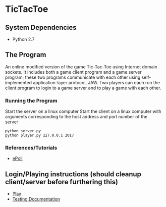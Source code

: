 # TicTacToe

## System Dependencies
- Python 2.7

## The Program
An online modified version of the game Tic-Tac-Toe using Internet domain sockets. It includes both a game client program and a game server program; these two programs communicate with each other using self-implemented application-layer protocol, JAW. Two players can each run the client program to login to a game server and to play a game with each other.


### Running the Program
Start the server on a linux computer
Start the client on a linux computer with arguments corresponding to the host address and port number of the server  
```
python server.py
python player.py 127.0.0.1 2017
```

### References/Tutorials
- [ePoll](http://scotdoyle.com/python-epoll-howto.html)

## Login/Playing instructions	(should cleanup client/server before furthering this)
 - [Play](https://docs.google.com/a/stonybrook.edu/document/d/1voOAcdXHMq_Y6RCU_X6idHN5l3ql_KYj1AFUXOqSDu0/edit?usp=sharing)
 - [Testing Documentation](https://docs.google.com/a/stonybrook.edu/document/d/1meacI-wt4csacaBh3ZZhD9vHnwbOVpFOKOv0zb9a0OI/edit?usp=sharing)


